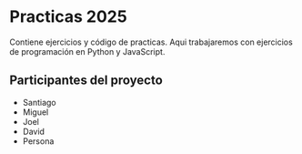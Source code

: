 # Practicas 2025

Contiene ejercicios y código de practicas.
Aqui trabajaremos con ejercicios de programación en Python y JavaScript.

## Participantes del proyecto 

- Santiago 
- Miguel
- Joel
- David
- Persona



